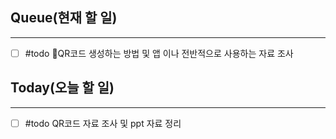 ## Queue(현재 할 일)
---   
- [ ] #todo QR코드 생성하는 방법 및 앱 이나 전반적으로 사용하는 자료 조사

## Today(오늘 할 일)
---   
- [ ] #todo QR코드 자료 조사 및 ppt 자료 정리
